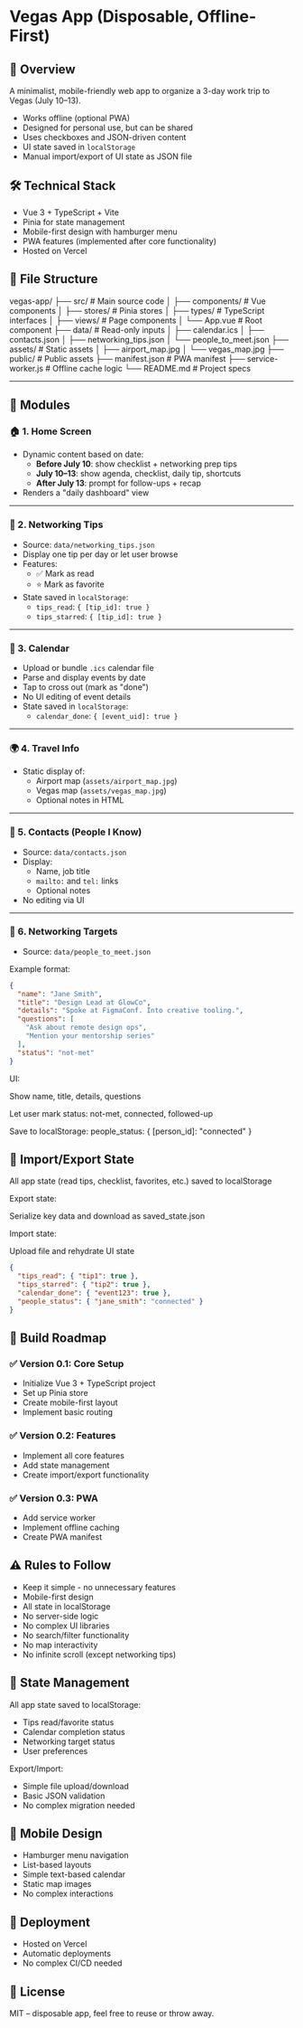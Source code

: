 # Vegas App (Disposable, Offline-First)

## 📌 Overview

A minimalist, mobile-friendly web app to organize a 3-day work trip to Vegas (July 10–13).

- Works offline (optional PWA)
- Designed for personal use, but can be shared
- Uses checkboxes and JSON-driven content
- UI state saved in `localStorage`
- Manual import/export of UI state as JSON file

## 🛠 Technical Stack

- Vue 3 + TypeScript + Vite
- Pinia for state management
- Mobile-first design with hamburger menu
- PWA features (implemented after core functionality)
- Hosted on Vercel

## 📁 File Structure

vegas-app/
├── src/ # Main source code
│   ├── components/ # Vue components
│   ├── stores/ # Pinia stores
│   ├── types/ # TypeScript interfaces
│   ├── views/ # Page components
│   └── App.vue # Root component
├── data/ # Read-only inputs
│   ├── calendar.ics
│   ├── contacts.json
│   ├── networking_tips.json
│   └── people_to_meet.json
├── assets/ # Static assets
│   ├── airport_map.jpg
│   └── vegas_map.jpg
├── public/ # Public assets
├── manifest.json # PWA manifest
├── service-worker.js # Offline cache logic
└── README.md # Project specs

---

## 🧩 Modules

### 🏠 1. Home Screen
- Dynamic content based on date:
  - **Before July 10**: show checklist + networking prep tips
  - **July 10–13**: show agenda, checklist, daily tip, shortcuts
  - **After July 13**: prompt for follow-ups + recap
- Renders a "daily dashboard" view

---

### 💬 2. Networking Tips
- Source: `data/networking_tips.json`
- Display one tip per day or let user browse
- Features:
  - ✅ Mark as read
  - ⭐ Mark as favorite
- State saved in `localStorage`:
  - `tips_read`: `{ [tip_id]: true }`
  - `tips_starred`: `{ [tip_id]: true }`

---

### 📅 3. Calendar
- Upload or bundle `.ics` calendar file
- Parse and display events by date
- Tap to cross out (mark as "done")
- No UI editing of event details
- State saved in `localStorage`:
  - `calendar_done`: `{ [event_uid]: true }`

---

### 🌍 4. Travel Info
- Static display of:
  - Airport map (`assets/airport_map.jpg`)
  - Vegas map (`assets/vegas_map.jpg`)
  - Optional notes in HTML

---

### 📇 5. Contacts (People I Know)
- Source: `data/contacts.json`
- Display:
  - Name, job title
  - `mailto:` and `tel:` links
  - Optional notes
- No editing via UI

---

### 🧠 6. Networking Targets
- Source: `data/people_to_meet.json`

Example format:
```json
{
  "name": "Jane Smith",
  "title": "Design Lead at GlowCo",
  "details": "Spoke at FigmaConf. Into creative tooling.",
  "questions": [
    "Ask about remote design ops",
    "Mention your mentorship series"
  ],
  "status": "not-met"
}
```
UI:

Show name, title, details, questions

Let user mark status: not-met, connected, followed-up

Save to localStorage: people_status: { [person_id]: "connected" }

## 🔁 Import/Export State
All app state (read tips, checklist, favorites, etc.) saved to localStorage

Export state:

Serialize key data and download as saved_state.json

Import state:

Upload file and rehydrate UI state
```json 
{
  "tips_read": { "tip1": true },
  "tips_starred": { "tip2": true },
  "calendar_done": { "event123": true },
  "people_status": { "jane_smith": "connected" }
}
```

## 🚧 Build Roadmap

### ✅ Version 0.1: Core Setup
- Initialize Vue 3 + TypeScript project
- Set up Pinia store
- Create mobile-first layout
- Implement basic routing

### ✅ Version 0.2: Features
- Implement all core features
- Add state management
- Create import/export functionality

### ✅ Version 0.3: PWA
- Add service worker
- Implement offline caching
- Create PWA manifest

## ⚠️ Rules to Follow
- Keep it simple - no unnecessary features
- Mobile-first design
- All state in localStorage
- No server-side logic
- No complex UI libraries
- No search/filter functionality
- No map interactivity
- No infinite scroll (except networking tips)

## 🔄 State Management
All app state saved to localStorage:
- Tips read/favorite status
- Calendar completion status
- Networking target status
- User preferences

Export/Import:
- Simple file upload/download
- Basic JSON validation
- No complex migration needed

## 📱 Mobile Design
- Hamburger menu navigation
- List-based layouts
- Simple text-based calendar
- Static map images
- No complex interactions

## 🚀 Deployment
- Hosted on Vercel
- Automatic deployments
- No complex CI/CD needed

## 🤝 License
MIT – disposable app, feel free to reuse or throw away.
